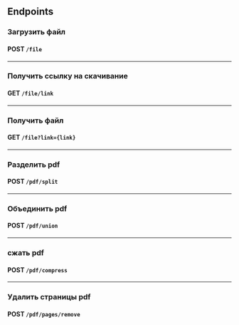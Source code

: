 ## Endpoints

### Загрузить файл
#### **POST** `/file`
---
### Получить ссылку на скачивание
#### **GET** `/file/link`
---
### Получить файл
#### **GET** `/file?link={link}`
---
### Разделить pdf
#### **POST** `/pdf/split`
---
### Объединить pdf
#### **POST** `/pdf/union`
---
### сжать pdf
#### **POST** `/pdf/compress`
---
### Удалить страницы pdf
#### **POST** `/pdf/pages/remove`
